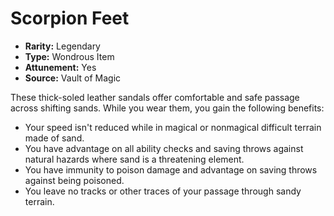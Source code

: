 # Scorpion Feet

- **Rarity:** Legendary
- **Type:** Wondrous Item
- **Attunement:** Yes
- **Source:** Vault of Magic

These thick-soled leather sandals offer comfortable and safe passage across shifting sands. While you wear them, you gain the following benefits:
- Your speed isn't reduced while in magical or nonmagical difficult terrain made of sand.
- You have advantage on all ability checks and saving throws against natural hazards where sand is a threatening element.
- You have immunity to poison damage and advantage on saving throws against being poisoned.
- You leave no tracks or other traces of your passage through sandy terrain.
